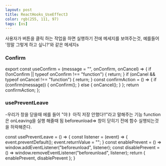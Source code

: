 ```yaml
---
layout: post
title: ReactHooks_UseEffect3
color: rgb(255, 111, 97)
tags: [os]
---
```


사용자가 버튼을 클릭 하는 작업을 하면 실행하기 전에 메세지를 보여주는것, 예를들어 '정말 그렇게 하고 싶니?'와 같은 메세지s
<h3>Confirm</h3>
<p>
export const useConfirm = (message = "", onConfirm, onCancel) => {
  if (!onConfirm || typeof onConfirm !== "function") {
    return;
  }
  if (onCanel && typeof onCancel !== "function") {
      return;
  }
  const confirmAction = () => {
    if (confirm(message)) {
      onConfirm();
    } else {
      onCancel();
    }
  };
  return confirmAction;
};
</p>

<h3>usePreventLeave</h3>-우리가 창을 닫을때 에를 들어 "야ㅑ 아직 저장 안했다!!"라고 말해주는 기능
function은 onLeaving을 실행 해줄때 됨
beforeunload=> 창이 닫히기 전에 함수 실행되는것을 허락해준다. 
<p>
const usePreventLeave = () => {
  const listener = (event) => {
    event.preventDefault();
    event.returnValue = "";
  }
  const enablePrevent = () => window.addEventListener("beforeunload", listener);
  const disablePrevent = () =>
    window.removeEventListener("beforeunload", listener);
  return { enablePrevent, disablePrevent };
}
</p>